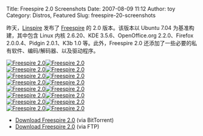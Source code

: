 Title: Freespire 2.0 Screenshots
Date: 2007-08-09 11:12
Author: toy
Category: Distros, Featured
Slug: freespire-20-screenshots

昨天，[Linspire](http://www.linspire.com/) 发布了
[Freespire](http://www.freespire.org/) 的 2.0 版本。该版本以 Ubuntu 7.04
为基准构建，其中包含 Linux 内核 2.6.20、KDE 3.5.6、OpenOffice.org
2.2.0、Firefox 2.0.0.4、Pidgin 2.0.1、K3b 1.0 等。此外，Freespire 2.0
还添加了一些必要的私有软件、编码/解码器、以及驱动程序。

[![Freespire
2.0](http://i.linuxtoy.org/i/freespire20/thumb_01.png)](http://i.linuxtoy.org/i/freespire20/01.png)[![Freespire
2.0](http://i.linuxtoy.org/i/freespire20/thumb_02.png)](http://i.linuxtoy.org/i/freespire20/02.png)  
[![Freespire
2.0](http://i.linuxtoy.org/i/freespire20/thumb_03.png)](http://i.linuxtoy.org/i/freespire20/03.png)[![Freespire
2.0](http://i.linuxtoy.org/i/freespire20/thumb_04.png)](http://i.linuxtoy.org/i/freespire20/04.png)  
[![Freespire
2.0](http://i.linuxtoy.org/i/freespire20/thumb_05.png)](http://i.linuxtoy.org/i/freespire20/05.png)[![Freespire
2.0](http://i.linuxtoy.org/i/freespire20/thumb_06.png)](http://i.linuxtoy.org/i/freespire20/06.png)  
[![Freespire
2.0](http://i.linuxtoy.org/i/freespire20/thumb_07.png)](http://i.linuxtoy.org/i/freespire20/07.png)[![Freespire
2.0](http://i.linuxtoy.org/i/freespire20/thumb_08.png)](http://i.linuxtoy.org/i/freespire20/08.png)  
[![Freespire
2.0](http://i.linuxtoy.org/i/freespire20/thumb_09.png)](http://i.linuxtoy.org/i/freespire20/09.png)[![Freespire
2.0](http://i.linuxtoy.org/i/freespire20/thumb_10.png)](http://i.linuxtoy.org/i/freespire20/10.png)  
[![Freespire
2.0](http://i.linuxtoy.org/i/freespire20/thumb_11.png)](http://i.linuxtoy.org/i/freespire20/11.png)[![Freespire
2.0](http://i.linuxtoy.org/i/freespire20/thumb_12.png)](http://i.linuxtoy.org/i/freespire20/12.png)  
[![Freespire
2.0](http://i.linuxtoy.org/i/freespire20/thumb_13.png)](http://i.linuxtoy.org/i/freespire20/13.png)[![Freespire
2.0](http://i.linuxtoy.org/i/freespire20/thumb_14.png)](http://i.linuxtoy.org/i/freespire20/14.png)  
[![Freespire
2.0](http://i.linuxtoy.org/i/freespire20/thumb_15.png)](http://i.linuxtoy.org/i/freespire20/15.png)[![Freespire
2.0](http://i.linuxtoy.org/i/freespire20/thumb_16.png)](http://i.linuxtoy.org/i/freespire20/16.png)

- [Download Freespire
2.0](http://tracker.linspire.com/torrents/freespire_2.0.0.iso.torrent)
(via BitTorrent)  
- [Download Freespire
2.0](ftp://dropbox.linspire.com/freespire-skipjack/2.0.0_full-feisty_skipjack-feisty_20070807-1233.iso)
(via FTP)
